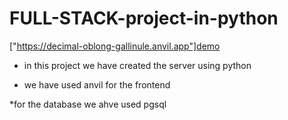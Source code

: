 # FULL-STACK-project-in-python

["https://decimal-oblong-gallinule.anvil.app"]demo

* in this project we have created the server using python 

* we have used anvil for the frontend 

*for the database we ahve used pgsql

